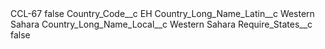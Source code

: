 <?xml version="1.0" encoding="UTF-8"?>
<CustomMetadata xmlns="http://soap.sforce.com/2006/04/metadata" xmlns:xsi="http://www.w3.org/2001/XMLSchema-instance" xmlns:xsd="http://www.w3.org/2001/XMLSchema">
    <label>CCL-67</label>
    <protected>false</protected>
    <values>
        <field>Country_Code__c</field>
        <value xsi:type="xsd:string">EH</value>
    </values>
    <values>
        <field>Country_Long_Name_Latin__c</field>
        <value xsi:type="xsd:string">Western Sahara</value>
    </values>
    <values>
        <field>Country_Long_Name_Local__c</field>
        <value xsi:type="xsd:string">Western Sahara</value>
    </values>
    <values>
        <field>Require_States__c</field>
        <value xsi:type="xsd:boolean">false</value>
    </values>
</CustomMetadata>

